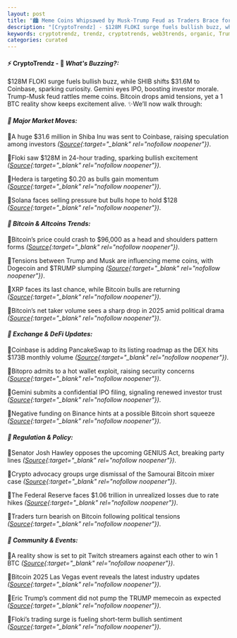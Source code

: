 ```yaml
---
layout: post
title: "🏙️ Meme Coins Whipsawed by Musk-Trump Feud as Traders Brace for More Volatility"
description: "[CryptoTrendz] - $128M FLOKI surge fuels bullish buzz, while SHIB shifts $31.6M to Coinbase, sparking curiosity. Gemini eyes IPO, boosting investor morale. Trump-Musk feud rattles meme coins. Bitcoin drops amid tensions, yet a 1 BTC reality show keeps excitement alive."
keywords: cryptotrendz, trendz, cryptotrends, web3trends, organic, Trump, BTC, Exits, Trading, Dogecoin, SOL, Listing, memecoin, Bitcoin, Binance
categories: curated
---
```


#### ⚡ CryptoTrendz - 📌 *What's Buzzing?:*

$128M FLOKI surge fuels bullish buzz, while SHIB shifts $31.6M to Coinbase, sparking curiosity. Gemini eyes IPO, boosting investor morale. Trump-Musk feud rattles meme coins. Bitcoin drops amid tensions, yet a 1 BTC reality show keeps excitement alive. ✨We’ll now walk through:


#### *🔖  Major Market Moves:*  

🔹A huge $31.6 million in Shiba Inu was sent to Coinbase, raising speculation among investors *([Source](https://s.avyag.com/wh2x){:target="_blank" rel="nofollow noopener"})*.  

🔹Floki saw $128M in 24-hour trading, sparking bullish excitement *([Source](https://s.avyag.com/47vg){:target="_blank" rel="nofollow noopener"})*.  

🔹Hedera is targeting $0.20 as bulls gain momentum *([Source](https://s.avyag.com/9yez){:target="_blank" rel="nofollow noopener"})*.  

🔹Solana faces selling pressure but bulls hope to hold $128 *([Source](https://s.avyag.com/g0xt){:target="_blank" rel="nofollow noopener"})*.  

#### *🔖  Bitcoin & Altcoins Trends:*  

🔹Bitcoin’s price could crash to $96,000 as a head and shoulders pattern forms *([Source](https://s.avyag.com/fcs2){:target="_blank" rel="nofollow noopener"})*.  

🔹Tensions between Trump and Musk are influencing meme coins, with Dogecoin and $TRUMP slumping *([Source](https://s.avyag.com/3t2e){:target="_blank" rel="nofollow noopener"})*.  

🔹XRP faces its last chance, while Bitcoin bulls are returning *([Source](https://s.avyag.com/btla){:target="_blank" rel="nofollow noopener"})*.  

🔹Bitcoin’s net taker volume sees a sharp drop in 2025 amid political drama *([Source](https://s.avyag.com/bncr){:target="_blank" rel="nofollow noopener"})*.  

#### *🔖  Exchange & DeFi Updates:*  

🔹Coinbase is adding PancakeSwap to its listing roadmap as the DEX hits $173B monthly volume *([Source](https://s.avyag.com/dbdk){:target="_blank" rel="nofollow noopener"})*.  

🔹Bitopro admits to a hot wallet exploit, raising security concerns *([Source](https://s.avyag.com/em16){:target="_blank" rel="nofollow noopener"})*.  

🔹Gemini submits a confidential IPO filing, signaling renewed investor trust *([Source](https://s.avyag.com/losj){:target="_blank" rel="nofollow noopener"})*.  

🔹Negative funding on Binance hints at a possible Bitcoin short squeeze *([Source](https://s.avyag.com/kug8){:target="_blank" rel="nofollow noopener"})*.  

#### *🔖  Regulation & Policy:*  

🔹Senator Josh Hawley opposes the upcoming GENIUS Act, breaking party lines *([Source](https://s.avyag.com/6oos){:target="_blank" rel="nofollow noopener"})*.  

🔹Crypto advocacy groups urge dismissal of the Samourai Bitcoin mixer case *([Source](https://s.avyag.com/gzof){:target="_blank" rel="nofollow noopener"})*.  

🔹The Federal Reserve faces $1.06 trillion in unrealized losses due to rate hikes *([Source](https://s.avyag.com/ac5t){:target="_blank" rel="nofollow noopener"})*.  

🔹Traders turn bearish on Bitcoin following political tensions *([Source](https://s.avyag.com/s03a){:target="_blank" rel="nofollow noopener"})*.  

#### *🔖  Community & Events:*  

🔹A reality show is set to pit Twitch streamers against each other to win 1 BTC *([Source](https://s.avyag.com/x883){:target="_blank" rel="nofollow noopener"})*.  

🔹Bitcoin 2025 Las Vegas event reveals the latest industry updates *([Source](https://s.avyag.com/t6la){:target="_blank" rel="nofollow noopener"})*.  

🔹Eric Trump’s comment did not pump the TRUMP memecoin as expected *([Source](https://s.avyag.com/8xnv){:target="_blank" rel="nofollow noopener"})*.  

🔹Floki’s trading surge is fueling short-term bullish sentiment *([Source](https://s.avyag.com/47vg){:target="_blank" rel="nofollow noopener"})*.
